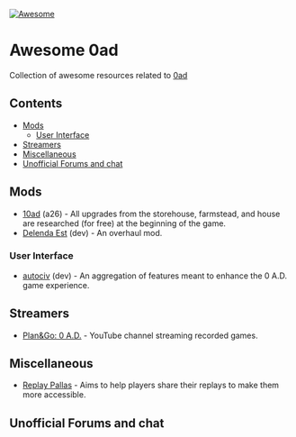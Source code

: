 [![Awesome](https://awesome.re/badge.svg)](https://awesome.re)
# Awesome 0ad

Collection of awesome resources related to [0ad](https://play0ad.com/)

## Contents

- [Mods](#mods)
  - [User Interface](#user-interface)
- [Streamers](#streamers)
- [Miscellaneous](#miscellaneous)
- [Unofficial Forums and chat](#unofficial-forums-and-chat)

## Mods

- [10ad](https://github.com/0ad-matters/10ad) (a26) - All upgrades from the storehouse, farmstead, and house are researched (for free) at the beginning of the game.
- [Delenda Est](https://github.com/JustusAvramenko/delenda_est) (dev) - An overhaul mod.

### User Interface

- [autociv](https://github.com/nanihadesuka/autociv) (dev) - An aggregation of features meant to enhance the 0 A.D. game experience.

## Streamers

- [Plan&Go: 0 A.D.](https://www.youtube.com/@plan0go) - YouTube channel streaming recorded games.

## Miscellaneous

- [Replay Pallas](https://replay-pallas.wildfiregames.ovh/Replays) - Aims to help players share their replays to make them more accessible.


## Unofficial Forums and chat




